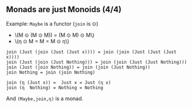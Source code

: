 Monads are just Monoids (4/4)
-----------------------------

Example: `Maybe` is a functor (`join` is ⊙)

- \\(M ⊙ (M ⊙ M)) = (M ⊙ M) ⊙ M\\)
- \\(η ⊙ M = M = M ⊙ η\\)

<pre class="nohighlight small"><code>join (Just (join (Just (Just x)))) = join (join (Just (Just (Just x))))
join (Just (join (Just Nothing))) = join (join (Just (Just Nothing)))
join (Just (join Nothing)) = join (join (Just Nothing))
join Nothing = join (join Nothing)

join (η (Just x)) =  Just x = Just (η x)
join (η  Nothing) = Nothing = Nothing</code></pre>

And `(Maybe,join,η)` is a monad.
